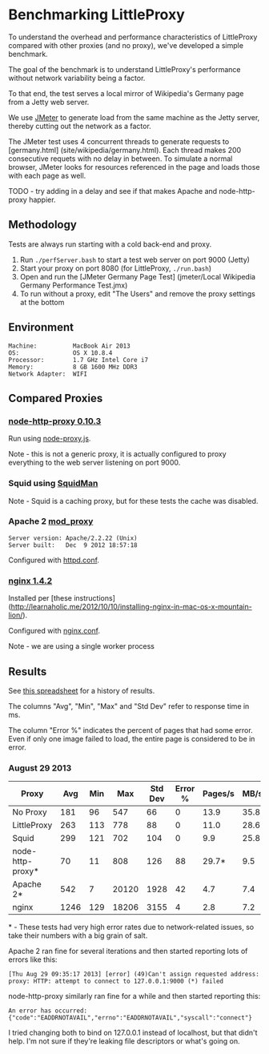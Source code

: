 # Benchmarking LittleProxy

To understand the overhead and performance characteristics of LittleProxy
compared with other proxies (and no proxy), we've developed a simple benchmark.

The goal of the benchmark is to understand LittleProxy's performance without
network variability being a factor.

To that end, the test serves a local mirror of Wikipedia's Germany page from a
Jetty web server.

We use [JMeter](http://jmeter.apache.org/) to generate load from the same
machine as the Jetty server, thereby cutting out the network as a factor.

The JMeter test uses 4 concurrent threads to generate requests to [germany.html]
(site/wikipedia/germany.html).  Each thread makes 200 consecutive requets with
no delay in between.  To simulate a normal browser, JMeter looks for resources
referenced in the page and loads those with each page as well.

TODO - try adding in a delay and see if that makes Apache and node-http-proxy
happier. 

## Methodology

Tests are always run starting with a cold back-end and proxy.

1. Run `./perfServer.bash` to start a test web server on port 9000 (Jetty)
2. Start your proxy on port 8080 (for LittleProxy, `./run.bash`)
3. Open and run the [JMeter Germany Page Test]
   (jmeter/Local Wikipedia Germany Performance Test.jmx)
4. To run without a proxy, edit "The Users" and remove the proxy settings at
   the bottom

## Environment

```
Machine:          MacBook Air 2013
OS:               OS X 10.8.4
Processor:        1.7 GHz Intel Core i7
Memory:           8 GB 1600 MHz DDR3
Network Adapter:  WIFI
```

## Compared Proxies

### [node-http-proxy 0.10.3](https://github.com/nodejitsu/node-http-proxy)

Run using [node-proxy.js](other_proxies/node-proxy.js).

Note - this is not a generic proxy, it is actually configured to proxy
everything to the web server listening on port 9000.

### Squid using [SquidMan](http://squidman.net/squidman/)

Note - Squid is a caching proxy, but for these tests the cache was disabled.

### Apache 2 [mod_proxy](http://httpd.apache.org/docs/2.2/mod/mod_proxy.html)

```
Server version: Apache/2.2.22 (Unix)
Server built:   Dec  9 2012 18:57:18
```

Configured with [httpd.conf](other_proxies/httpd.conf).

### [nginx 1.4.2](http://nginx.org/)

Installed per [these instructions]
(http://learnaholic.me/2012/10/10/installing-nginx-in-mac-os-x-mountain-lion/).

Configured with [nginx.conf](other_proxies/nginx.conf).

Note - we are using a single worker process

## Results

See [this spreadsheet](http://goo.gl/9MEDX3) for a history of results.

The columns "Avg", "Min", "Max" and "Std Dev" refer to response time in ms.

The column "Error %" indicates the percent of pages that had some error.  Even
if only one image failed to load, the entire page is considered to be in error.

 
### August 29 2013


| Proxy            | Avg  | Min |  Max  | Std Dev | Error % | Pages/s | MB/sec |
|------------------|------|-----|-------|---------|---------|---------|--------|
| No Proxy         |  181 |  96 |   547 |     66  |    0    |  13.9   |  35.8  |
| LittleProxy      |  263 | 113 |   778 |     88  |    0    |  11.0   |  28.6  |
| Squid            |  299 | 121 |   702 |    104  |    0    |   9.9   |  25.8  |
| node-http-proxy* |   70 |  11 |   808 |    126  |   88    |  29.7*  |   9.5  |
| Apache 2*        |  542 |   7 | 20120 |   1928  |   42    |   4.7   |   7.4  |
| nginx            | 1246 | 129 | 18206 |   3155  |    4    |   2.8   |   7.2  |

\* - These tests had very high error rates due to network-related issues, so
take their numbers with a big grain of salt.

Apache 2 ran fine for several iterations and then started reporting lots of
errors like this:

```
[Thu Aug 29 09:35:17 2013] [error] (49)Can't assign requested address: proxy: HTTP: attempt to connect to 127.0.0.1:9000 (*) failed
```

node-http-proxy similarly ran fine for a while and then started reporting this:

```
An error has occurred: {"code":"EADDRNOTAVAIL","errno":"EADDRNOTAVAIL","syscall":"connect"}
```

I tried changing both to bind on 127.0.0.1 instead of localhost, but that didn't
help.  I'm not sure if they're leaking file descriptors or what's going on.